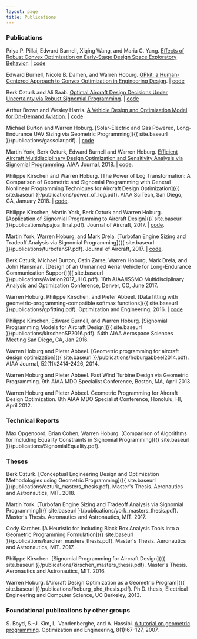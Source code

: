```yaml
---
layout: page
title: Publications
---
```


### Publications

Priya P. Pillai, Edward Burnell, Xiqing Wang, and Maria C. Yang. [Effects of Robust Convex Optimization on Early-Stage Design Space Exploratory Behavior]({{site.baseurl}}/publications/EarlyStageUncertainty.pdf). | [code](https://github.com/convexengineering/robust_experiment)

Edward Burnell, Nicole B. Damen, and Warren Hoburg. [GPkit: a Human-Centered Approach to Convex Optimization in Engineering Design]({{site.baseurl}}/publications/GPkit_CHI2020.pdf). | [code](https://github.com/convexengineering/gpkit)

Berk Ozturk and Ali Saab. [Optimal Aircraft Design Decisions Under Uncertainty via Robust Signomial Programming]({{site.baseurl}}/publications/robustSPpaper_AVIATION.pdf). | [code](https://github.com/1ozturkbe/robustSPpaper)

Arthur Brown and Wesley Harris. [A Vehicle Design and Optimization Model for On-Demand Aviation]({{site.baseurl}}/publications/arthur_ondemand.pdf). | [code](https://github.com/convexengineering/eVTOL)

Michael Burton and Warren Hoburg. [Solar-Electric and Gas Powered, Long-Endurance UAV Sizing via Geometric Programming]({{ site.baseurl }}/publications/gassolar.pdf). | [code](http://github.com/convexengineering/gassolar)

Martin York, Berk Ozturk, Edward Burnell and Warren Hoburg. [Efficient Aircraft Multidisciplinary Design Optimization and Sensitivity Analysis via Signomial Programming]({{site.baseurl}}/publications/SP_tasopt.pdf). AIAA Journal, 2018. | [code](https://github.com/convexengineering/SPaircraft).

Philippe Kirschen and Warren Hoburg. [The Power of Log Transformation: A Comparison of Geometric and Signomial Programming with General Nonlinear Programming Techniques for Aircraft Design Optimization]({{ site.baseurl }}/publications/power_of_log.pdf). AIAA SciTech, San Diego, CA, January 2018. | [code](https://github.com/convexengineering/fmincon).

Philippe Kirschen, Martin York, Berk Ozturk and Warren Hoburg. [Application of Signomial Programming to Aircraft Design]({{ site.baseurl }}/publications/spajoa_final.pdf). Journal of Aircraft, 2017. | [code](https://github.com/convexengineering/SPaircraft).

Martin York, Warren Hoburg, and Mark Drela. [Turbofan Engine Sizing and Tradeoff Analysis via Signomial Programming]({{ site.baseurl }}/publications/turbofanSP.pdf). Journal of Aircraft, 2017. | [code](https://github.com/convexengineering/turbofan). 

Berk Ozturk, Michael Burton, Ostin Zarse, Warren Hoburg, Mark Drela, and John Hansman. [Design of an Unmanned Aerial Vehicle for
Long-Endurance Communication Support]({{ site.baseurl }}/publications/Aviation2017_JHO.pdf). 18th AIAA/ISSMO Multidisciplinary Analysis and Optimization Conference, Denver, CO, June 2017.

Warren Hoburg, Philippe Kirschen, and Pieter Abbeel. [Data fitting with geometric-programming-compatible softmax functions]({{ site.baseurl }}/publications/gpfitting.pdf). Optimization and Engineering, 2016. | [code](https://github.com/convexengineering/gpfit)

Philippe Kirschen, Edward Burnell, and Warren Hoburg. [Signomial Programming Models for Aircraft Design]({{ site.baseurl }}/publications/kirschenSP2016.pdf). 54th AIAA Aerospace Sciences Meeting San Diego, CA, Jan 2016.

Warren Hoburg and Pieter Abbeel. [Geometric programming for aircraft design optimization]({{ site.baseurl }}/publications/hoburgabbeel2014.pdf). AIAA Journal, 52(11):2414-2426, 2014.

Warren Hoburg and Pieter Abbeel. Fast Wind Turbine Design via Geometric Programming. 9th AIAA MDO Specialist Conference, Boston, MA, April 2013.

Warren Hoburg and Pieter Abbeel. Geometric Programming for Aircraft Design Optimization. 8th AIAA MDO Specialist Conference, Honolulu, HI, April 2012.

### Technical Reports
Max Opgenoord, Brian Cohen, Warren Hoburg. [Comparison of Algorithms for Including Equality Constraints in Signomial Programming]({{ site.baseurl }}/publications/SignomialEquality.pdf).

### Theses

Berk Ozturk. [Conceptual Engineering Design and Optimization Methodologies using Geometric Programming]({{ site.baseurl }}/publications/ozturk_masters_thesis.pdf). Master's Thesis. Aeronautics and Astronautics, MIT. 2018.

Martin York. [Turbofan Engine Sizing and Tradeoff Analysis via Signomial Programming]({{ site.baseurl }}/publications/york_masters_thesis.pdf). Master's Thesis. Aeronautics and Astronautics, MIT. 2017.

Cody Karcher. [A Heuristic for Including Black Box Analysis Tools into a Geometric Programming Formulation]({{ site.baseurl }}/publications/karcher_masters_thesis.pdf). Master's Thesis. Aeronautics and Astronautics, MIT. 2017.

Philippe Kirschen. [Signomial Programming for Aircraft Design]({{ site.baseurl }}/publications/kirschen_masters_thesis.pdf). Master's Thesis. Aeronautics and Astronautics, MIT. 2016.

Warren Hoburg. [Aircraft Design Optimization as a Geometric Program]({{ site.baseurl }}/publications/hoburg_phd_thesis.pdf). Ph.D. thesis, Electrical Engineering and Computer Science, UC Berkeley, 2013.

### Foundational publications by other groups

S. Boyd, S.-J. Kim, L. Vandenberghe, and A. Hassibi. [A tutorial on geometric programming](http://stanford.edu/~boyd/papers/gp_tutorial.html). Optimization and Engineering, 8(1):67-127, 2007.
